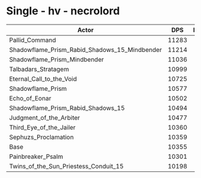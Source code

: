 # Single - hv - necrolord
| Actor | DPS | Increase |
|---|:---:|:---:|
|Pallid_Command|11283|8.96%|
|Shadowflame_Prism_Rabid_Shadows_15_Mindbender|11214|8.30%|
|Shadowflame_Prism_Mindbender|11036|6.57%|
|Talbadars_Stratagem|10999|6.22%|
|Eternal_Call_to_the_Void|10725|3.57%|
|Shadowflame_Prism|10577|2.15%|
|Echo_of_Eonar|10502|1.42%|
|Shadowflame_Prism_Rabid_Shadows_15|10494|1.34%|
|Judgment_of_the_Arbiter|10477|1.18%|
|Third_Eye_of_the_Jailer|10360|0.05%|
|Sephuzs_Proclamation|10359|0.04%|
|Base|10355|0.00%|
|Painbreaker_Psalm|10301|-0.52%|
|Twins_of_the_Sun_Priestess_Conduit_15|10198|-1.52%|
